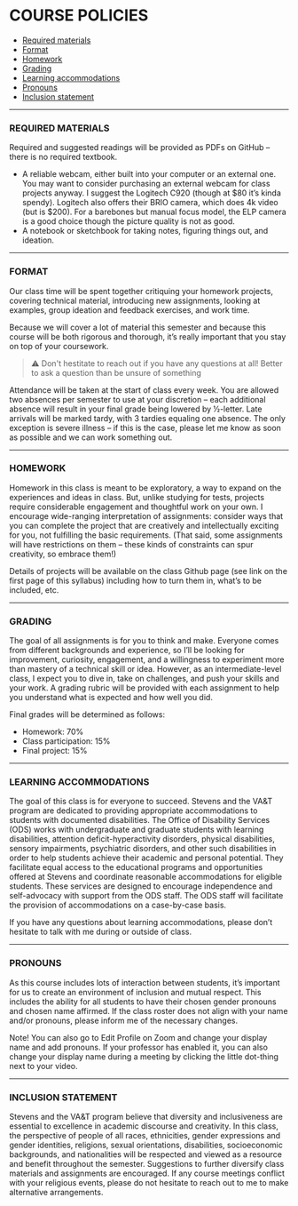 # COURSE POLICIES  

* [Required materials](https://github.com/jeffThompson/CreativeProgramming2/blob/master/Syllabus.md#required-materials)  
* [Format](https://github.com/jeffThompson/CreativeProgramming2/blob/master/Syllabus.md#format)
* [Homework ](https://github.com/jeffThompson/CreativeProgramming2/blob/master/Syllabus.md#homework) 
* [Grading](https://github.com/jeffThompson/CreativeProgramming2/blob/master/Syllabus.md#grading)  
* [Learning accommodations](https://github.com/jeffThompson/CreativeProgramming2/blob/master/Syllabus.md#learning-accommodations)  
* [Pronouns](https://github.com/jeffThompson/CreativeProgramming2/blob/master/Syllabus.md#pronouns)  
* [Inclusion statement](https://github.com/jeffThompson/CreativeProgramming2/blob/master/Syllabus.md#inclusiong-statement)  

***

### REQUIRED MATERIALS
Required and suggested readings will be provided as PDFs on GitHub – there is no required textbook.

* A reliable webcam, either built into your computer or an external one. You may want to consider purchasing an external webcam for class projects anyway. I suggest the Logitech C920 (though at $80 it’s kinda spendy). Logitech also offers their BRIO camera, which does 4k video (but is $200). For a barebones but manual focus model, the ELP camera is a good choice though the picture quality is not as good.
* A notebook or sketchbook for taking notes, figuring things out, and ideation.

***

### FORMAT  
Our class time will be spent together critiquing your homework projects, covering technical material, introducing new assignments, looking at examples, group ideation and feedback exercises, and work time.

Because we will cover a lot of material this semester and because this course will be both rigorous and thorough, it’s really important that you stay on top of your coursework.

> :warning: Don't hestitate to reach out if you have any questions at all! Better to ask a question than be unsure of something

Attendance will be taken at the start of class every week. You are allowed two absences per semester to use at your discretion – each additional absence will result in your final grade being lowered by 1⁄2-letter. Late arrivals will be marked tardy, with 3 tardies equaling one absence. The only exception is severe illness – if this is the case, please let me know as soon as possible and we can work something out.

***

### HOMEWORK
Homework in this class is meant to be exploratory, a way to expand on the experiences and ideas in class. But, unlike studying for tests, projects require considerable engagement and thoughtful work on your own. I encourage wide-ranging interpretation of assignments: consider ways that you can complete the project that are creatively and intellectually exciting for you, not fulfilling the basic requirements. (That said, some assignments will have restrictions on them – these kinds of constraints can spur creativity, so embrace them!) 

Details of projects will be available on the class Github page (see link on the first page of this syllabus) including how to turn them in, what’s to be included, etc.

***

### GRADING
The goal of all assignments is for you to think and make. Everyone comes from different backgrounds and experience, so I’ll be looking for improvement, curiosity, engagement, and a willingness to experiment more than mastery of a technical skill or idea. However, as an intermediate-level class, I expect you to dive in, take on challenges, and push your skills and your work. A grading rubric will be provided with each assignment to help you understand what is expected and how well you did.

Final grades will be determined as follows:

* Homework: 70%
* Class participation: 15%
* Final project: 15%

***

### LEARNING ACCOMMODATIONS
The goal of this class is for everyone to succeed. Stevens and the VA&T program are dedicated to providing appropriate accommodations to students with documented disabilities. The Office of Disability Services (ODS) works with undergraduate and graduate students with learning disabilities, attention deficit-hyperactivity disorders, physical disabilities, sensory impairments, psychiatric disorders, and other such disabilities in order to help students achieve their academic and personal potential. They facilitate equal access to the educational programs and opportunities offered at Stevens and coordinate reasonable accommodations for eligible students. These services are designed to encourage independence and self-advocacy with support from the ODS staff. The ODS staff will facilitate the provision of accommodations on a case-by-case basis. 

If you have any questions about learning accommodations, please don’t hesitate to talk with me during or outside of class.

***

### PRONOUNS
As this course includes lots of interaction between students, it’s important for us to create an environment of inclusion and mutual respect. This includes the ability for all students to have their chosen gender pronouns and chosen name affirmed. If the class roster does not align with your name and/or pronouns, please inform me of the necessary changes.

Note! You can also go to Edit Profile on Zoom and change your display name and add pronouns. If your professor has enabled it, you can also change your display name during a meeting by clicking the little dot-thing next to your video.

***
 
### INCLUSION STATEMENT
Stevens and the VA&T program believe that diversity and inclusiveness are essential to excellence in academic discourse and creativity. In this class, the perspective of people of all races, ethnicities, gender expressions and gender identities, religions, sexual orientations, disabilities, socioeconomic backgrounds, and nationalities will be respected and viewed as a resource and benefit throughout the semester. Suggestions to further diversify class materials and assignments are encouraged. If any course meetings conflict with your religious events, please do not hesitate to reach out to me to make alternative arrangements.

